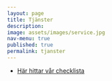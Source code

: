 ```yaml
---
layout: page
title: Tjänster
description: 
image: assets/images/service.jpg
nav-menu: true
published: true
permalink: tjanster
---
```


<!-- Three -->
<section id="three">
	<div class="inner">
		<!--<header class="major">
			<h2>Massa libero</h2>
		</header>
		<p>Nullam et orci eu lorem consequat tincidunt vivamus et sagittis libero. Mauris aliquet magna magna sed nunc rhoncus pharetra. Pellentesque condimentum sem. In efficitur ligula tate urna. Maecenas laoreet massa vel lacinia pellentesque lorem ipsum dolor. Nullam et orci eu lorem consequat tincidunt. Vivamus et sagittis libero. Mauris aliquet magna magna sed nunc rhoncus amet pharetra et feugiat tempus.</p>-->
		<ul class="actions">
			<li><a href="checklista-stadning" class="button next">Här hittar vår checklista</a></li>
		</ul>
	</div>
</section>
